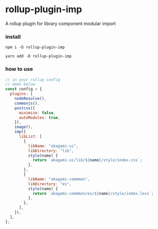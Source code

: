 # rollup-plugin-imp

A rollup plugin for library component modular import

### install

```
npm i -D rollup-plugin-imp

yarn add -D rollup-plugin-imp
```

### how to use

```js
// in your rollup config
// demo below
const config = {
  plugins: [
    nodeResolve(),
    commonjs(),
    postcss({
      minimize: false,
      autoModules: true,
    }),
    image(),
    imp({
      libList: [
        {
          libName: "akagami-ui",
          libDirectory: "lib",
          style(name) {
            return `akagami-ui/lib/${name}/style/index.css`;
          },
        },
        {
          libName: "akagami-commmon",
          libDirectory: "es",
          style(name) {
            return `akagami-commmon/es/${name}/style/index.less`;
          },
        },
      ],
    }),
  ],
};
```

